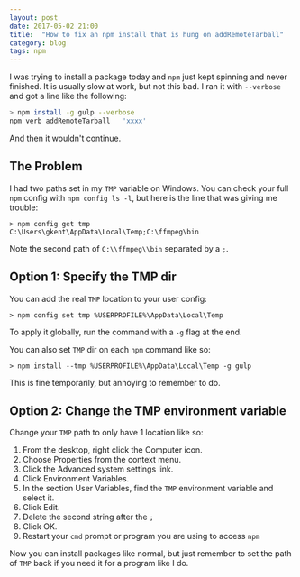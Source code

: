 ```yaml
---
layout: post
date: 2017-05-02 21:00
title:  "How to fix an npm install that is hung on addRemoteTarball"
category: blog
tags: npm
---
```

I was trying to install a package today and `npm` just kept spinning and never finished. It is usually slow at work, but not this bad. I ran it with `--verbose` and got a line like the following:

```bash
> npm install -g gulp --verbose
npm verb addRemoteTarball   'xxxx' 
```

And then it wouldn't continue.

The Problem
------------
I had two paths set in my `TMP` variable on Windows. You can check your full `npm` config with `npm config ls -l`, but here is the line that was giving me trouble:

```terminal
> npm config get tmp
C:\Users\gkent\AppData\Local\Temp;C:\ffmpeg\bin
```
Note the second path of `C:\\ffmpeg\\bin` separated by a `;`.

Option 1: Specify the TMP dir
------------
You can add the real `TMP` location to your user config:

```terminal
> npm config set tmp %USERPROFILE%\AppData\Local\Temp
```

To apply it globally, run the command with a `-g` flag at the end.

You can also set `TMP` dir on each `npm` command like so:

```terminal
> npm install --tmp %USERPROFILE%\AppData\Local\Temp -g gulp
```
This is fine temporarily, but annoying to remember to do.

Option 2: Change the TMP environment variable
-----
Change your `TMP` path to only have 1 location like so:
 1. From the desktop, right click the Computer icon. 
 2. Choose Properties from the context menu. 
 3. Click the Advanced system settings link.
 4. Click Environment Variables. 
 5. In the section User Variables, find the `TMP` environment variable and select it. 
 6. Click Edit. 
 7. Delete the second string after the `;`
 8. Click OK. 
 9. Restart your `cmd` prompt or program you are using to access `npm`
 
Now you can install packages like normal, but just remember to set the path of `TMP` back if you need it for a program like I do.